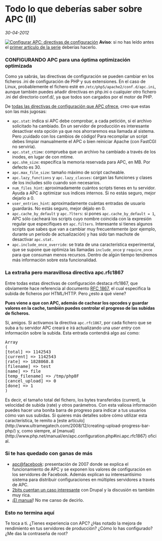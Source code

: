 Todo lo que deberías saber sobre APC (II)
=========================================

_30-04-2012_

[![Configurar APC: directivas de configuración](http://israelviana.es/wp-content/uploads/2012/04/directivas-apc.png "Configurar APC: directivas de configuración")](http://israelviana.es/wp-content/uploads/2012/04/directivas-apc.png) **Aviso**: si no has leído antes el [primer artículo de la serie](http://israelviana.es/todo-lo-que-deberias-saber-sobre-apc-i/) deberías hacerlo.

### CONFIGURANDO APC para una óptima optimización optimizada

Como ya sabrás, las directivas de configuración se pueden cambiar en los ficheros .ini de configuración de PHP y sus extensiones. En el caso de Linux, probablemente el fichero esté en `/etc/php5/apache2/conf.d/apc.ini`, aunque también puedes añadir directivas en php.ini o cualquier otro fichero .ini del directorio conf.d/, ya que todos son cargados por el motor de PHP.

De [todas las directivas de configuración que APC ofrece](http://www.php.net/manual/en/apc.configuration.php), creo que estas son las más jugosas:

*   `apc.stat`: indica si APC debe comprobar, a cada petición, si el archivo solicitado ha cambiado. En un servidor de producción es interesante desactivar esta opción ya que nos ahorraremos esa llamada al sistema. Pero ¡cuidado con los cambios de código! Para recompilar un script debes limpiar manualmente el APC o bien reiniciar Apache (con FastCGI no serviría).
*   `apc.stat_ctime`: comprueba que un archivo ha cambiado a través de los inodes, en lugar de con mtime.
*   `apc.shm_size`: especifica la memoria reservada para APC, en MB. Por defecto es 30.
*   `apc.max_file_size`: tamaño máximo de script cacheable.
*   `apc.lazy_functions` y `apc.lazy_classes`: cargan las funciones y clases de los includes sólo cuando son necesarios.
*   `num_files_hint`: aproximadamente cuántos scripts tienes en tu servidor. Ayuda a APC a optimizar sus índices internos. Si no estás seguro, mejor dejarlo a 0.
*   `user_entries_hint`: aproximadamente cuántas entradas de usuario guardarás. No estás seguro, mejor déjalo en 0.
*   `apc.cache_by_default` y `apc.?lters`: si pones `apc.cache_by_default = 1`, APC sólo cacheará los scripts cuyo nombre coincida con la expresión regular que especifiques en `apc.filters`. Interesante si tienes algunos scripts que sabes que van a cambiar muy frecuentemente (por ejemplo, durante un período de actualización) y has sido tan machote de desactivar `apc.stat. `
*   `apc.include_once_override`: se trata de una característica experimental, que se supone que optimiza las llamadas `include_once` y `require_once` para que consuman menos recursos. Dentro de algún tiempo tendremos más información sobre esta funcionalidad.

### La extraña pero maravillosa directiva apc.rfc1867

Entre todas estas directivas de configuración destaca rfc1867, que obviamente hace referencia al documento [RFC 1867](http://www.faqs.org/rfcs/rfc1867.html#b), el cual especifica la subida de ficheros por HTML/HTTP. Pero ¿esto a qué viene?

**Pues viene a que con APC, además de cachear los opcodes y guardar valores en la cache, también puedes controlar el progreso de las subidas de ficheros.**

Sí, amigos. Si activamos la directiva `apc.rfc1867`, por cada fichero que se suba a tu servidor APC creará e irá actualizando una _user entry_ con información sobre la subida. Esta entrada contendrá algo así como:
<div>
<pre>Array
(
[total] =&gt; 1142543
[current] =&gt; 1142543
[rate] =&gt; 1828068.8
[filename] =&gt; test
[name] =&gt; file
[temp_filename] =&gt; /tmp/php8F
[cancel_upload] =&gt; 0
[done] =&gt; 1
)</pre>
Es decir, el tamaño total del fichero, los bytes transferidos (current), la velocidad de subida (rate) y otros parámetros. Con esta valiosa información puedes hacer una bonita barra de progreso para indicar a tus usuarios cómo van sus subidas. Si quieres más detalles sobre cómo utilizar esta característica, te remito a [este artículo](http://www.ultramegatech.com/2008/12/creating-upload-progress-bar-php/) y, como siempre, al [manual](http://www.php.net/manual/en/apc.configuration.php#ini.apc.rfc1867) oficial.

### Si te has quedado con ganas de más

*   [apc@facebook](http://es.scribd.com/doc/88689/ApcFacebook): presentación de 2007 donde se explica el funcionamiento de APC y se exponen los valores de configuración en los servidores de Facebook. Además explican su interesantísimo sistema para distribuir configuraciones en múltiples servidores a través de APC.
*   [2bits cuentan un caso interesante](http://2bits.com/articles/high-php-execution-times-drupal-and-tuning-apc-includeonce-performance.html) con Drupal y la discusión es también muy rica.
*   ¡[El manual](http://www.php.net/manual/en/book.apc.php)! No me canso de decirlo.

### Esto no termina aquí

Te toca a ti. ¿Tienes experiencia con APC? ¿Has notado la mejora de rendimiento en tus servidores de producción? ¿Cómo lo has configurado? ¿Me das la contraseña de root?

</div>